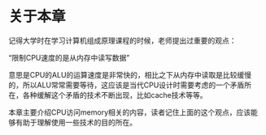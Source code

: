# 关于本章

记得大学时在学习计算机组成原理课程的时候，老师提出过重要的观点：

“限制CPU速度的是从内存中读写数据”

意思是CPU的ALU的运算速度是非常快的，相比之下从内存中读取是比较缓慢的，所以ALU常常需要等待，这应该是当代CPU设计时需要考虑的一个矛盾所在，各种缓解这个矛盾的技术不断出现，比如cache技术等等。

本章主要介绍CPU访问memory相关的内容，读者记住上面的这个观点，应该能够有助于理解使用一些技术的目的所在。